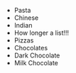 - Pasta
- Chinese
- Indian
- How longer a list!!!
- Pizzas
- Chocolates
- Dark Chocolate 
- Milk Chocolate
